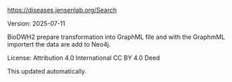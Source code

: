 https://diseases.jensenlab.org/Search

Version: 2025-07-11

BioDWH2 prepare transformation into GraphML file and with the GraphmML importert the data are add to Neo4j.

License:  Attribution 4.0 International CC BY 4.0 Deed

This updated automatically.